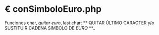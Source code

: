 # € conSimboloEuro.php
Funciones char, *quitar euro*, last char: ** QUITAR ÚLTIMO CARACTER y/o SUSTITUIR CADENA SIMBOLO DE *EURO* **..
